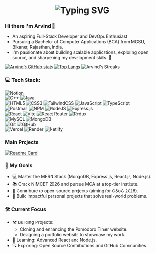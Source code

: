 <h1 align='center'>
<img src="https://readme-typing-svg.demolab.com?font=Fira+Code&weight=600&size=22&pause=1000&color=3F90F7&random=false&width=535&lines=%E2%9C%A8+Namaste%2C+Welcome+to+my+Mini+World!" alt="Typing SVG" />
</h1>

### Hi there I'm Arvind 👋
- An aspiring Full-Stack Developer and DevOps Enthusiast 
- Pursuing a Bachelor of Computer Applications (BCA) from MGSU, Bikaner, Rajasthan, India.
- I'm passionate about building scalable applications, exploring open source, and sharpening my development skills. 🚀


[![Arvind's GitHub stats](https://github-readme-stats.vercel.app/api?username=arvindsuthar007&show_icons=true&theme=gotham&bg_color=00000000&rank_icon=github&hide_border=true&custom_title=Arvind's+Github+Stats)](https://github.com/arvindsuthar007/github-readme-stats)
[![Top Langs](https://github-readme-stats.vercel.app/api/top-langs/?username=arvindsuthar007&layout=donut&theme=gotham&bg_color=00000000&hide_border=true)](https://github.com/arvindsuthar007/github-readme-stats)
![Arvind's Streaks](https://github-readme-streak-stats.herokuapp.com/?user=arvindsuthar007&background=00000000&border=00000000&stroke=373e47&currStreakNum=adbac7&sideNums=adbac7&sideLabels=adbac7&dates=adbac7&ring=7cfe9e&currStreakLabel=7cfe9e&fire=213658k)

### 💻 Tech Stack:
![Notion](https://img.shields.io/badge/Notion-%23000000.svg?style=for-the-badge&logo=notion&logoColor=white)<br>
![C++](https://img.shields.io/badge/c++-%2300599C.svg?style=for-the-badge&logo=c%2B%2B&logoColor=white)
![Java](https://img.shields.io/badge/java-%23ED8B00.svg?style=for-the-badge&logo=openjdk&logoColor=white)<br>
![HTML5](https://img.shields.io/badge/html5-%23E34F26.svg?style=for-the-badge&logo=html5&logoColor=white) 
![CSS3](https://img.shields.io/badge/css3-%231572B6.svg?style=for-the-badge&logo=css3&logoColor=white)
![TailwindCSS](https://img.shields.io/badge/tailwindcss-%2338B2AC.svg?style=for-the-badge&logo=tailwind-css&logoColor=white)
![JavaScript](https://img.shields.io/badge/javascript-%23323330.svg?style=for-the-badge&logo=javascript&logoColor=%23F7DF1E) 
![TypeScript](https://img.shields.io/badge/typescript-%23007ACC.svg?style=for-the-badge&logo=typescript&logoColor=white)<br>
![Postman](https://img.shields.io/badge/Postman-FF6C37?style=for-the-badge&logo=postman&logoColor=white)
![NPM](https://img.shields.io/badge/NPM-%23CB3837.svg?style=for-the-badge&logo=npm&logoColor=white) 
![NodeJS](https://img.shields.io/badge/node.js-6DA55F?style=for-the-badge&logo=node.js&logoColor=white) 
![Express.js](https://img.shields.io/badge/express.js-%23404d59.svg?style=for-the-badge&logo=express&logoColor=%2361DAFB)<br>
![React](https://img.shields.io/badge/react-%2320232a.svg?style=for-the-badge&logo=react&logoColor=%2361DAFB) 
![Vite](https://img.shields.io/badge/vite-%23646CFF.svg?style=for-the-badge&logo=vite&logoColor=white) 
![React Router](https://img.shields.io/badge/React_Router-CA4245?style=for-the-badge&logo=react-router&logoColor=white)
![Redux](https://img.shields.io/badge/redux-%23593d88.svg?style=for-the-badge&logo=redux&logoColor=white)<br>
![MySQL](https://img.shields.io/badge/mysql-4479A1.svg?style=for-the-badge&logo=mysql&logoColor=white) 
![MongoDB](https://img.shields.io/badge/MongoDB-%234ea94b.svg?style=for-the-badge&logo=mongodb&logoColor=white)<br>
![Git](https://img.shields.io/badge/git-%23F05033.svg?style=for-the-badge&logo=git&logoColor=white) 
![GitHub](https://img.shields.io/badge/github-%23121011.svg?style=for-the-badge&logo=github&logoColor=white)<br>
![Vercel](https://img.shields.io/badge/vercel-%23000000.svg?style=for-the-badge&logo=vercel&logoColor=white) 
![Render](https://img.shields.io/badge/Render-%46E3B7.svg?style=for-the-badge&logo=render&logoColor=white) 
![Netlify](https://img.shields.io/badge/netlify-%23000000.svg?style=for-the-badge&logo=netlify&logoColor=#00C7B7)<br>

### Main Projects
[![Readme Card](https://github-readme-stats.vercel.app/api/pin/?username=arvindsuthar007&repo=PomodoTrack&theme=gotham&bg_color=00000000&description_lines_count=1)](https://github.com/arvindsuthar007/PomodoTrack)

### 🚀 My Goals
- 💻 Master the MERN Stack (MongoDB, Express.js, React.js, Node.js).
- 📚 Crack NIMCET 2026 and pursue MCA at a top-tier institute.
- 🌟 Contribute to open-source projects (aiming for GSoC 2025).
- 🎯 Build impactful personal projects that solve real-world problems.

### 🛠️ Current Focus
- 🛠️ Building Projects:
  - Cloning and enhancing the Pomodoro Timer website.
  - Designing a portfolio website to showcase my work.
- 🌱 Learning: Advanced React and Node.js.
- 🔍 Exploring: Open Source Contributions and GitHub Communities.
